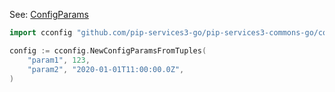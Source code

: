 
See: [ConfigParams](../../../toolkit_api/golang/commons/config/config_params/)

```go
import cconfig "github.com/pip-services3-go/pip-services3-commons-go/config"

config := cconfig.NewConfigParamsFromTuples(
	"param1", 123,
	"param2", "2020-01-01T11:00:00.0Z",
)

```
